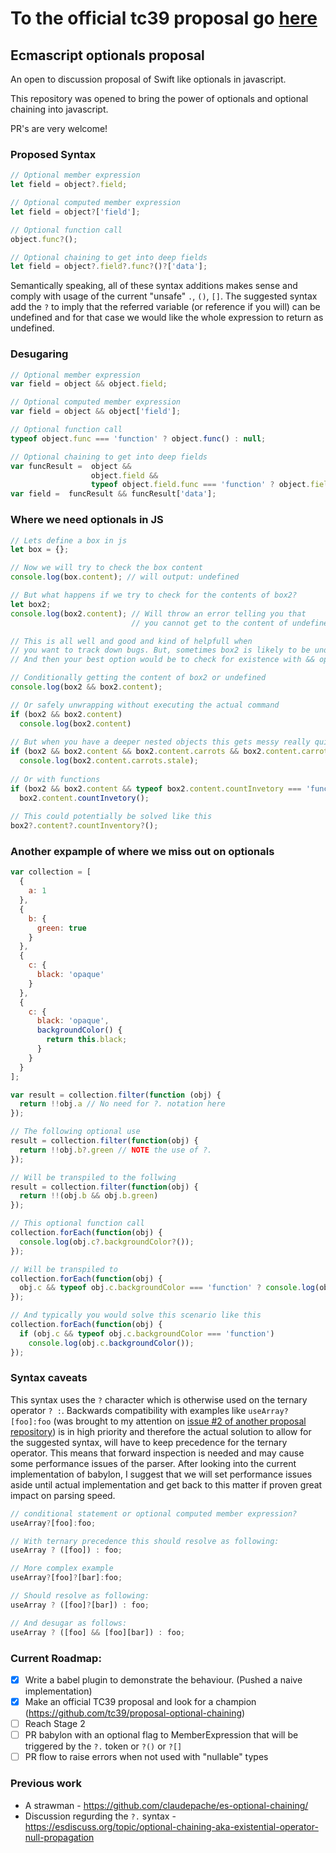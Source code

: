 # To the official tc39 proposal go [here](https://github.com/tc39/proposal-optional-chaining)

## Ecmascript optionals proposal

An open to discussion proposal of Swift like optionals in javascript.

This repository was opened to bring the power of optionals and optional chaining into javascript.

PR's are very welcome!

### Proposed Syntax
```javascript
// Optional member expression
let field = object?.field;

// Optional computed member expression
let field = object?['field'];

// Optional function call
object.func?();

// Optional chaining to get into deep fields
let field = object?.field?.func?()?['data'];

```

Semantically speaking, all of these syntax additions makes sense and comply with usage of the current "unsafe" `.`, `()`, `[]`.
The suggested syntax add the `?` to imply that the referred variable (or reference if you will) can be undefined and for that case we would like the whole expression to return as undefined.

### Desugaring

```javascript
// Optional member expression
var field = object && object.field;

// Optional computed member expression
var field = object && object['field'];

// Optional function call
typeof object.func === 'function' ? object.func() : null;

// Optional chaining to get into deep fields
var funcResult =  object && 
                  object.field && 
                  typeof object.field.func === 'function' ? object.field.func() : null;
var field =  funcResult && funcResult['data'];
```

### Where we need optionals in JS

```javascript
// Lets define a box in js
let box = {};

// Now we will try to check the box content
console.log(box.content); // will output: undefined

// But what happens if we try to check for the contents of box2?
let box2;
console.log(box2.content); // Will throw an error telling you that 
                           // you cannot get to the content of undefined

// This is all well and good and kind of helpfull when 
// you want to track down bugs. But, sometimes box2 is likely to be undefined.
// And then your best option would be to check for existence with && operator.

// Conditionally getting the content of box2 or undefined
console.log(box2 && box2.content); 

// Or safely unwrapping without executing the actual command
if (box2 && box2.content)
  console.log(box2.content)
  
// But when you have a deeper nested objects this gets messy really quick
if (box2 && box2.content && box2.content.carrots && box2.content.carrots.stale)
  console.log(box2.content.carrots.stale);
  
// Or with functions
if (box2 && box2.content && typeof box2.content.countInvetory === 'function')
  box2.content.countInvetory();
  
// This could potentially be solved like this
box2?.content?.countInventory?();

```

### Another expample of where we miss out on optionals

```javascript
var collection = [
  {
    a: 1
  },
  {
    b: {
      green: true
    }
  },
  {
    c: {
      black: 'opaque'
    }
  },
  {
    c: {
      black: 'opaque',
      backgroundColor() {
        return this.black;
      }
    }
  }
];

var result = collection.filter(function (obj) {
  return !!obj.a // No need for ?. notation here
});

// The following optional use
result = collection.filter(function(obj) {
  return !!obj.b?.green // NOTE the use of ?.
});

// Will be transpiled to the follwing
result = collection.filter(function(obj) {
  return !!(obj.b && obj.b.green)
});

// This optional function call
collection.forEach(function(obj) {
  console.log(obj.c?.backgroundColor?());
});

// Will be transpiled to
collection.forEach(function(obj) {
  obj.c && typeof obj.c.backgroundColor === 'function' ? console.log(obj.c.backgroundColor()) : void 0;
});

// And typically you would solve this scenario like this
collection.forEach(function(obj) {
  if (obj.c && typeof obj.c.backgroundColor === 'function')
    console.log(obj.c.backgroundColor());
});

```

### Syntax caveats

This syntax uses the `?` character which is otherwise used on the ternary operator `? :`. 
Backwards compatibility with examples like `useArray?[foo]:foo` 
(was brought to my attention on [issue #2 of another proposal repository](https://github.com/claudepache/es-optional-chaining/issues/2#issuecomment-247311512))
is in high priority and therefore the actual solution to allow for the suggested syntax, will have to keep
precedence for the ternary operator. This means that forward inspection is needed and may cause some
performance issues of the parser. After looking into the current implementation of babylon, I suggest that
 we will set performance issues aside until actual implementation and get back to this matter 
 if proven great impact on parsing speed.
 
 ```javascript
 // conditional statement or optional computed member expression?
 useArray?[foo]:foo;
 
 // With ternary precedence this should resolve as following:
 useArray ? ([foo]) : foo;
 
 // More complex example
 useArray?[foo]?[bar]:foo;
 
 // Should resolve as following:
 useArray ? ([foo]?[bar]) : foo;
 
 // And desugar as follows:
 useArray ? ([foo] && [foo][bar]) : foo;
 ```

### Current Roadmap:

- [X] Write a babel plugin to demonstrate the behaviour. (Pushed a naive implementation)
- [X] Make an official TC39 proposal and look for a champion (https://github.com/tc39/proposal-optional-chaining)
- [ ] Reach Stage 2
- [ ] PR babylon with an optional flag to MemberExpression that will be triggered by the `?.` token or `?()` or `?[]`
- [ ] PR flow to raise errors when not used with "nullable" types

### Previous work

- A strawman - https://github.com/claudepache/es-optional-chaining/
- Discussion regurding the `?.` syntax - https://esdiscuss.org/topic/optional-chaining-aka-existential-operator-null-propagation
